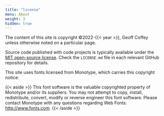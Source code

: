 ```yaml
---
title: "license"
menu: About
weight: 3
hidden: true
---
```


The content of this site is copyright &copy;2022-{{< year >}}, Geoff Coffey unless otherwise noted on a particular page.

Source code published with code projects is typically available under the [MIT open-source license][mit]. Check the `LICENSE.md` file in each relevant GitHub repository for details.

[mit]: https://mit-license.org

This site uses fonts licensed from Monotype, which carries this copyright notice:

{{< aside >}}
This font software is the valuable copyrighted property of Monotype and/or its suppliers. You may not attempt to copy, install, redistribute, convert, modify or reverse engineer this font software. Please contact Monotype with any questions regarding Web Fonts: <a href="http://www.fonts.com">http://www.fonts.com</a>.
{{< /aside >}}


